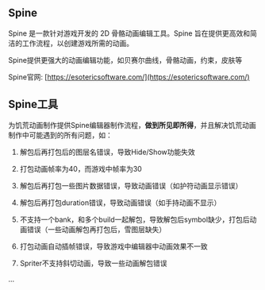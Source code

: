 ## Spine
Spine 是一款针对游戏开发的 2D 骨骼动画编辑工具。Spine 旨在提供更高效和简洁的工作流程，以创建游戏所需的动画。

Spine提供更强大的动画编辑功能，如贝赛尔曲线，骨骼动画，约束，皮肤等

Spine官网: [https://esotericsoftware.com/](https://esotericsoftware.com/)

## Spine工具
为饥荒动画制作提供Spine编辑器制作流程，**做到所见即所得**，并且解决饥荒动画制作中可能遇到的所有问题，如：

1. 解包后再打包后的图层名错误，导致Hide/Show功能失效

2. 打包动画帧率为40，而游戏中帧率为30

4. 解包后再打包一些图片数据错误，导致动画错误（如护符动画显示错误）

5. 解包后再打包duration错误，导致动画错误（如手持动画不显示）

6. 不支持一个bank，和多个build一起解包，导致解包后symbol缺少，打包后动画错误（一些动画解包再打包后，雪图层缺失）

7. 打包动画自动插帧错误，导致游戏中编辑器中动画效果不一致

9. Spriter不支持斜切动画，导致一些动画解包错误

...
